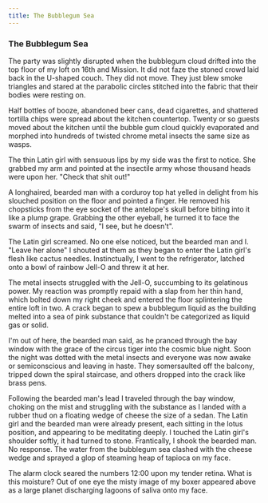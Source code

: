 ```yaml
---
title: The Bubblegum Sea
---
```


### The Bubblegum Sea

The party was slightly disrupted when the bubblegum cloud drifted into the top floor of my loft on 16th and Mission.  It did not faze the stoned crowd laid back in the U-shaped couch. They did not move. They just blew smoke triangles and stared at the parabolic circles stitched into the fabric that their bodies were resting on.

Half bottles of booze, abandoned beer cans, dead cigarettes, and shattered tortilla chips were spread about the kitchen countertop. Twenty or so guests moved about the kitchen until the bubble gum cloud quickly evaporated and morphed into hundreds of twisted chrome metal insects the same size as wasps.

The thin Latin girl with sensuous lips by my side was the first to notice.  She grabbed my arm and pointed at the insectile army whose thousand heads were upon her. "Check that shit out!"

A longhaired, bearded man with a corduroy top hat yelled in delight from his slouched position on the floor and pointed a finger. He removed his chopsticks from the eye socket of the antelope's skull before biting into it like a plump grape.  Grabbing the other eyeball, he turned it to face the swarm of insects and said, "I see, but he doesn't".

The Latin girl screamed. No one else noticed, but the bearded man and I. "Leave her alone" I shouted at them as they began to enter the Latin girl's flesh like cactus needles. Instinctually, I went to the refrigerator, latched onto a bowl of rainbow Jell-O and threw it at her.

The metal insects struggled with the Jell-O, succumbing to its gelatinous power. My reaction was promptly repaid with a slap from her thin hand, which bolted down my right cheek and entered the floor splintering the entire loft in two.  A crack began to spew a bubblegum liquid as the building melted into a sea of pink substance that couldn't be categorized as liquid gas or solid.

I'm out of here, the bearded man said, as he pranced through the bay window with the grace of the circus tiger into the cosmic blue night.  Soon the night was dotted with the metal insects and everyone was now awake or semiconscious and leaving in haste. They somersaulted off the balcony, tripped down the spiral staircase, and others dropped into the crack like brass pens.

Following the bearded man's lead I traveled through the bay window, choking on the mist and struggling with the substance as I landed with a rubber thud on a floating wedge of cheese the size of a sedan. The Latin girl and the bearded man were already present, each sitting in the lotus position, and appearing to be meditating deeply.  I touched the Latin girl's shoulder softly, it had turned to stone.  Frantically, I shook the bearded man. No response. The water from the bubblegum sea clashed with the cheese wedge and sprayed a glop of steaming heap of tapioca on my face.

The alarm clock seared the numbers 12:00 upon my tender retina. What is this moisture? Out of one eye the misty image of my boxer appeared above as a large planet discharging lagoons of saliva onto my face.


